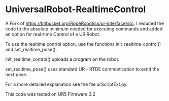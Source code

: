 # UniversalRobot-RealtimeControl
A Fork of https://bitbucket.org/RopeRobotics/ur-interface/src. I reduced the code to the absolute minimum needed for executing commands and added an option for real-time Control of a UR Robot. 

To use the realtime control option, use the functions init_realtime_control() and set_realtime_pose().

init_realtime_control() uploads a program on the robot.

set_realtime_pose() uses standard UR - RTDE communication to send the next pose. 

For a more detailed explanation see the file urScriptExt.py.

This code was tested on UR5 Firmware 3.2
